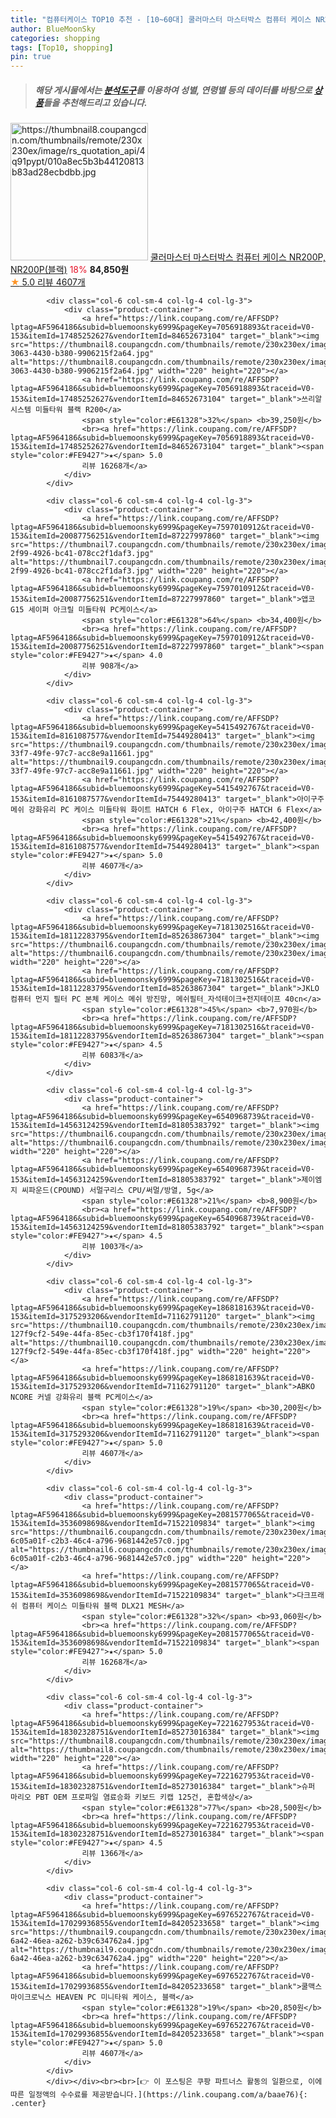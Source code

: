```yaml
---
title: "컴퓨터케이스 TOP10 추천 - [10~60대] 쿨러마스터 마스터박스 컴퓨터 케이스 NR200P, NR200P(블랙)"
author: BlueMoonSky
categories: shopping
tags: [Top10, shopping]
pin: true
---
```


> ##### 해당 게시물에서는 [**분석도구**](https://itemscout.io/)를 이용하여 **성별**, **연령별** 등의 데이터를 바탕으로 [**상품**](https://link.coupang.com/a/baae76)들을 추천해드리고 있습니다.
<div class="container"><div class="row">
            <div class="col-6 col-sm-4 col-lg-4 col-lg-3">
                <div class="product-container">
                    <a href="https://link.coupang.com/re/AFFSDP?lptag=AF5964186&subid=bluemoonsky6999&pageKey=5375369837&traceid=V0-153&itemId=7967648867&vendorItemId=75256641781" target="_blank"><img src="https://thumbnail8.coupangcdn.com/thumbnails/remote/230x230ex/image/rs_quotation_api/4q91pypt/010a8ec5b3b44120813b83ad28ecbdbb.jpg" alt="https://thumbnail8.coupangcdn.com/thumbnails/remote/230x230ex/image/rs_quotation_api/4q91pypt/010a8ec5b3b44120813b83ad28ecbdbb.jpg" width="220" height="220"></a>
                    <a href="https://link.coupang.com/re/AFFSDP?lptag=AF5964186&subid=bluemoonsky6999&pageKey=5375369837&traceid=V0-153&itemId=7967648867&vendorItemId=75256641781" target="_blank">쿨러마스터 마스터박스 컴퓨터 케이스 NR200P, NR200P(블랙)</a>
                    <span style="color:#E61328">18%</span> <b>84,850원</b>
                    <br><a href="https://link.coupang.com/re/AFFSDP?lptag=AF5964186&subid=bluemoonsky6999&pageKey=5375369837&traceid=V0-153&itemId=7967648867&vendorItemId=75256641781" target="_blank"><span style="color:#FE9427">★</span> 5.0
                    리뷰 4607개</a>
                </div>
            </div>
            
            <div class="col-6 col-sm-4 col-lg-4 col-lg-3">
                <div class="product-container">
                    <a href="https://link.coupang.com/re/AFFSDP?lptag=AF5964186&subid=bluemoonsky6999&pageKey=7056918893&traceid=V0-153&itemId=17485252627&vendorItemId=84652673104" target="_blank"><img src="https://thumbnail8.coupangcdn.com/thumbnails/remote/230x230ex/image/retail/images/2023/01/11/10/6/b2e49c48-3063-4430-b380-9906215f2a64.jpg" alt="https://thumbnail8.coupangcdn.com/thumbnails/remote/230x230ex/image/retail/images/2023/01/11/10/6/b2e49c48-3063-4430-b380-9906215f2a64.jpg" width="220" height="220"></a>
                    <a href="https://link.coupang.com/re/AFFSDP?lptag=AF5964186&subid=bluemoonsky6999&pageKey=7056918893&traceid=V0-153&itemId=17485252627&vendorItemId=84652673104" target="_blank">쓰리알시스템 미들타워 블랙 R200</a>
                    <span style="color:#E61328">32%</span> <b>39,250원</b>
                    <br><a href="https://link.coupang.com/re/AFFSDP?lptag=AF5964186&subid=bluemoonsky6999&pageKey=7056918893&traceid=V0-153&itemId=17485252627&vendorItemId=84652673104" target="_blank"><span style="color:#FE9427">★</span> 5.0
                    리뷰 16268개</a>
                </div>
            </div>
            
            <div class="col-6 col-sm-4 col-lg-4 col-lg-3">
                <div class="product-container">
                    <a href="https://link.coupang.com/re/AFFSDP?lptag=AF5964186&subid=bluemoonsky6999&pageKey=7597010912&traceid=V0-153&itemId=20087756251&vendorItemId=87227997860" target="_blank"><img src="https://thumbnail7.coupangcdn.com/thumbnails/remote/230x230ex/image/retail/images/2023/09/18/18/3/718aecb7-2f99-4926-bc41-078cc2f1daf3.jpg" alt="https://thumbnail7.coupangcdn.com/thumbnails/remote/230x230ex/image/retail/images/2023/09/18/18/3/718aecb7-2f99-4926-bc41-078cc2f1daf3.jpg" width="220" height="220"></a>
                    <a href="https://link.coupang.com/re/AFFSDP?lptag=AF5964186&subid=bluemoonsky6999&pageKey=7597010912&traceid=V0-153&itemId=20087756251&vendorItemId=87227997860" target="_blank">앱코 G15 세이퍼 아크릴 미들타워 PC케이스</a>
                    <span style="color:#E61328">64%</span> <b>34,400원</b>
                    <br><a href="https://link.coupang.com/re/AFFSDP?lptag=AF5964186&subid=bluemoonsky6999&pageKey=7597010912&traceid=V0-153&itemId=20087756251&vendorItemId=87227997860" target="_blank"><span style="color:#FE9427">★</span> 4.0
                    리뷰 908개</a>
                </div>
            </div>
            
            <div class="col-6 col-sm-4 col-lg-4 col-lg-3">
                <div class="product-container">
                    <a href="https://link.coupang.com/re/AFFSDP?lptag=AF5964186&subid=bluemoonsky6999&pageKey=5415492767&traceid=V0-153&itemId=8161087577&vendorItemId=75449280413" target="_blank"><img src="https://thumbnail9.coupangcdn.com/thumbnails/remote/230x230ex/image/retail/images/2021/04/27/11/5/918d4a67-33f7-49fe-97c7-acc8e9a11661.jpg" alt="https://thumbnail9.coupangcdn.com/thumbnails/remote/230x230ex/image/retail/images/2021/04/27/11/5/918d4a67-33f7-49fe-97c7-acc8e9a11661.jpg" width="220" height="220"></a>
                    <a href="https://link.coupang.com/re/AFFSDP?lptag=AF5964186&subid=bluemoonsky6999&pageKey=5415492767&traceid=V0-153&itemId=8161087577&vendorItemId=75449280413" target="_blank">아이구주 메쉬 강화유리 PC 케이스 미들타워 화이트 HATCH 6 Flex, 아이구주 HATCH 6 Flex</a>
                    <span style="color:#E61328">21%</span> <b>42,400원</b>
                    <br><a href="https://link.coupang.com/re/AFFSDP?lptag=AF5964186&subid=bluemoonsky6999&pageKey=5415492767&traceid=V0-153&itemId=8161087577&vendorItemId=75449280413" target="_blank"><span style="color:#FE9427">★</span> 5.0
                    리뷰 4607개</a>
                </div>
            </div>
            
            <div class="col-6 col-sm-4 col-lg-4 col-lg-3">
                <div class="product-container">
                    <a href="https://link.coupang.com/re/AFFSDP?lptag=AF5964186&subid=bluemoonsky6999&pageKey=7181302516&traceid=V0-153&itemId=18112283795&vendorItemId=85263867304" target="_blank"><img src="https://thumbnail6.coupangcdn.com/thumbnails/remote/230x230ex/image/vendor_inventory/c082/34a1ab34be1fec70219a968013aa0e32ae9acb6c0c2804abfe0a2c63a7dd.jpg" alt="https://thumbnail6.coupangcdn.com/thumbnails/remote/230x230ex/image/vendor_inventory/c082/34a1ab34be1fec70219a968013aa0e32ae9acb6c0c2804abfe0a2c63a7dd.jpg" width="220" height="220"></a>
                    <a href="https://link.coupang.com/re/AFFSDP?lptag=AF5964186&subid=bluemoonsky6999&pageKey=7181302516&traceid=V0-153&itemId=18112283795&vendorItemId=85263867304" target="_blank">JKLO 컴퓨터 먼지 필터 PC 본체 케이스 메쉬 방진망, 메쉬필터_자석테이크+전지테이프 40cn</a>
                    <span style="color:#E61328">45%</span> <b>7,970원</b>
                    <br><a href="https://link.coupang.com/re/AFFSDP?lptag=AF5964186&subid=bluemoonsky6999&pageKey=7181302516&traceid=V0-153&itemId=18112283795&vendorItemId=85263867304" target="_blank"><span style="color:#FE9427">★</span> 4.5
                    리뷰 6083개</a>
                </div>
            </div>
            
            <div class="col-6 col-sm-4 col-lg-4 col-lg-3">
                <div class="product-container">
                    <a href="https://link.coupang.com/re/AFFSDP?lptag=AF5964186&subid=bluemoonsky6999&pageKey=6540968739&traceid=V0-153&itemId=14563124259&vendorItemId=81805383792" target="_blank"><img src="https://thumbnail6.coupangcdn.com/thumbnails/remote/230x230ex/image/vendor_inventory/c874/71e1e5ff1c65cfffff561ff3e0d553ddc4b3646e25e2eeca51b74d14d20f.jpg" alt="https://thumbnail6.coupangcdn.com/thumbnails/remote/230x230ex/image/vendor_inventory/c874/71e1e5ff1c65cfffff561ff3e0d553ddc4b3646e25e2eeca51b74d14d20f.jpg" width="220" height="220"></a>
                    <a href="https://link.coupang.com/re/AFFSDP?lptag=AF5964186&subid=bluemoonsky6999&pageKey=6540968739&traceid=V0-153&itemId=14563124259&vendorItemId=81805383792" target="_blank">제이엠지 씨파운드(CPOUND) 서멀구리스 CPU/써멀/방열, 5g</a>
                    <span style="color:#E61328">21%</span> <b>8,900원</b>
                    <br><a href="https://link.coupang.com/re/AFFSDP?lptag=AF5964186&subid=bluemoonsky6999&pageKey=6540968739&traceid=V0-153&itemId=14563124259&vendorItemId=81805383792" target="_blank"><span style="color:#FE9427">★</span> 4.5
                    리뷰 1003개</a>
                </div>
            </div>
            
            <div class="col-6 col-sm-4 col-lg-4 col-lg-3">
                <div class="product-container">
                    <a href="https://link.coupang.com/re/AFFSDP?lptag=AF5964186&subid=bluemoonsky6999&pageKey=1868181639&traceid=V0-153&itemId=3175293206&vendorItemId=71162791120" target="_blank"><img src="https://thumbnail10.coupangcdn.com/thumbnails/remote/230x230ex/image/retail/images/259063652422600-127f9cf2-549e-44fa-85ec-cb3f170f418f.jpg" alt="https://thumbnail10.coupangcdn.com/thumbnails/remote/230x230ex/image/retail/images/259063652422600-127f9cf2-549e-44fa-85ec-cb3f170f418f.jpg" width="220" height="220"></a>
                    <a href="https://link.coupang.com/re/AFFSDP?lptag=AF5964186&subid=bluemoonsky6999&pageKey=1868181639&traceid=V0-153&itemId=3175293206&vendorItemId=71162791120" target="_blank">ABKO NCORE 커넬 강화유리 블랙 PC케이스</a>
                    <span style="color:#E61328">19%</span> <b>30,200원</b>
                    <br><a href="https://link.coupang.com/re/AFFSDP?lptag=AF5964186&subid=bluemoonsky6999&pageKey=1868181639&traceid=V0-153&itemId=3175293206&vendorItemId=71162791120" target="_blank"><span style="color:#FE9427">★</span> 5.0
                    리뷰 4607개</a>
                </div>
            </div>
            
            <div class="col-6 col-sm-4 col-lg-4 col-lg-3">
                <div class="product-container">
                    <a href="https://link.coupang.com/re/AFFSDP?lptag=AF5964186&subid=bluemoonsky6999&pageKey=2081577065&traceid=V0-153&itemId=3536098698&vendorItemId=71522109834" target="_blank"><img src="https://thumbnail6.coupangcdn.com/thumbnails/remote/230x230ex/image/retail/images/8939351419311171-6c05a01f-c2b3-46c4-a796-9681442e57c0.jpg" alt="https://thumbnail6.coupangcdn.com/thumbnails/remote/230x230ex/image/retail/images/8939351419311171-6c05a01f-c2b3-46c4-a796-9681442e57c0.jpg" width="220" height="220"></a>
                    <a href="https://link.coupang.com/re/AFFSDP?lptag=AF5964186&subid=bluemoonsky6999&pageKey=2081577065&traceid=V0-153&itemId=3536098698&vendorItemId=71522109834" target="_blank">다크프래쉬 컴퓨터 케이스 미들타워 블랙 DLX21 MESH</a>
                    <span style="color:#E61328">32%</span> <b>93,060원</b>
                    <br><a href="https://link.coupang.com/re/AFFSDP?lptag=AF5964186&subid=bluemoonsky6999&pageKey=2081577065&traceid=V0-153&itemId=3536098698&vendorItemId=71522109834" target="_blank"><span style="color:#FE9427">★</span> 5.0
                    리뷰 16268개</a>
                </div>
            </div>
            
            <div class="col-6 col-sm-4 col-lg-4 col-lg-3">
                <div class="product-container">
                    <a href="https://link.coupang.com/re/AFFSDP?lptag=AF5964186&subid=bluemoonsky6999&pageKey=7221627953&traceid=V0-153&itemId=18302328751&vendorItemId=85273016384" target="_blank"><img src="https://thumbnail8.coupangcdn.com/thumbnails/remote/230x230ex/image/vendor_inventory/09c0/007a75c3a5c1e808d8577e2855854c5a73b67e1053cc90a978465cd0531f.jpg" alt="https://thumbnail8.coupangcdn.com/thumbnails/remote/230x230ex/image/vendor_inventory/09c0/007a75c3a5c1e808d8577e2855854c5a73b67e1053cc90a978465cd0531f.jpg" width="220" height="220"></a>
                    <a href="https://link.coupang.com/re/AFFSDP?lptag=AF5964186&subid=bluemoonsky6999&pageKey=7221627953&traceid=V0-153&itemId=18302328751&vendorItemId=85273016384" target="_blank">슈퍼 마리오 PBT OEM 프로파일 염료승화 키보드 키캡 125건, 혼합색상</a>
                    <span style="color:#E61328">77%</span> <b>28,500원</b>
                    <br><a href="https://link.coupang.com/re/AFFSDP?lptag=AF5964186&subid=bluemoonsky6999&pageKey=7221627953&traceid=V0-153&itemId=18302328751&vendorItemId=85273016384" target="_blank"><span style="color:#FE9427">★</span> 4.5
                    리뷰 1366개</a>
                </div>
            </div>
            
            <div class="col-6 col-sm-4 col-lg-4 col-lg-3">
                <div class="product-container">
                    <a href="https://link.coupang.com/re/AFFSDP?lptag=AF5964186&subid=bluemoonsky6999&pageKey=6976522767&traceid=V0-153&itemId=17029936855&vendorItemId=84205233658" target="_blank"><img src="https://thumbnail9.coupangcdn.com/thumbnails/remote/230x230ex/image/retail/images/2022/12/07/16/4/0be93705-6a42-46ea-a262-b39c634762a4.jpg" alt="https://thumbnail9.coupangcdn.com/thumbnails/remote/230x230ex/image/retail/images/2022/12/07/16/4/0be93705-6a42-46ea-a262-b39c634762a4.jpg" width="220" height="220"></a>
                    <a href="https://link.coupang.com/re/AFFSDP?lptag=AF5964186&subid=bluemoonsky6999&pageKey=6976522767&traceid=V0-153&itemId=17029936855&vendorItemId=84205233658" target="_blank">쿨맥스 마이크로닉스 HEAVEN PC 미니타워 케이스, 블랙</a>
                    <span style="color:#E61328">19%</span> <b>20,850원</b>
                    <br><a href="https://link.coupang.com/re/AFFSDP?lptag=AF5964186&subid=bluemoonsky6999&pageKey=6976522767&traceid=V0-153&itemId=17029936855&vendorItemId=84205233658" target="_blank"><span style="color:#FE9427">★</span> 5.0
                    리뷰 4607개</a>
                </div>
            </div>
            </div></div><br><br>[👉 이 포스팅은 쿠팡 파트너스 활동의 일환으로, 이에 따른 일정액의 수수료를 제공받습니다.](https://link.coupang.com/a/baae76){: .center}